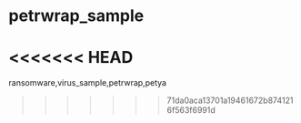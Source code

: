 # petrwrap_sample
<<<<<<< HEAD
=======
ransomware,virus_sample,petrwrap,petya
>>>>>>> 71da0aca13701a19461672b8741216f563f6991d
